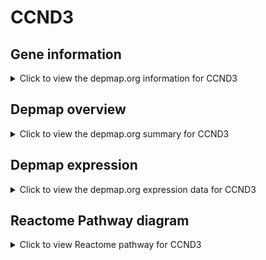 <h1>CCND3</h1>

<h2>Gene information</h2>
<details>
  <summary>Click to view the depmap.org information for CCND3</summary>
  <iframe src="https://depmap.org/portal/gene/CCND3?tab=about" style="border:none;width:100%;height:800px"></iframe>
</details>

<h2>Depmap overview</h2>
<details>
  <summary>Click to view the depmap.org summary for CCND3</summary>
  <iframe src="https://depmap.org/portal/gene/CCND3?tab=overview" style="border:none;width:100%;height:800px"></iframe>
</details>

<h2>Depmap expression</h2>
<details>
  <summary>Click to view the depmap.org expression data for CCND3</summary>
  <iframe src="https://depmap.org/portal/gene/CCND3?tab=characterization" style="border:none;width:100%;height:800px"></iframe>
</details>



<h2>Reactome Pathway diagram</h2>
<details>
  <summary>Click to view Reactome pathway for CCND3</summary>
  <p>Regulation of RUNX1 Expression and Activity</p>
  <iframe src="https://reactome.org/PathwayBrowser/#/R-HSA-8934593" style="border:none;width:100%;height:800px"></iframe>
</details>



